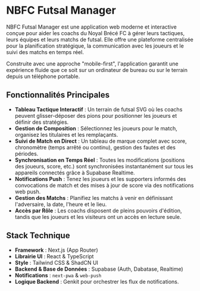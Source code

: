 # NBFC Futsal Manager

NBFC Futsal Manager est une application web moderne et interactive conçue pour aider les coachs du Noyal Brécé FC à gérer leurs tactiques, leurs équipes et leurs matchs de futsal. Elle offre une plateforme centralisée pour la planification stratégique, la communication avec les joueurs et le suivi des matchs en temps réel.

Construite avec une approche "mobile-first", l'application garantit une expérience fluide que ce soit sur un ordinateur de bureau ou sur le terrain depuis un téléphone portable.

## Fonctionnalités Principales

-   **Tableau Tactique Interactif** : Un terrain de futsal SVG où les coachs peuvent glisser-déposer des pions pour positionner les joueurs et définir des stratégies.
-   **Gestion de Composition** : Sélectionnez les joueurs pour le match, organisez les titulaires et les remplaçants.
-   **Suivi de Match en Direct** : Un tableau de marque complet avec score, chronomètre (temps arrêté ou continu), gestion des fautes et des périodes.
-   **Synchronisation en Temps Réel** : Toutes les modifications (positions des joueurs, score, etc.) sont synchronisées instantanément sur tous les appareils connectés grâce à Supabase Realtime.
-   **Notifications Push** : Tenez les joueurs et les supporters informés des convocations de match et des mises à jour de score via des notifications web push.
-   **Gestion des Matchs** : Planifiez les matchs à venir en définissant l'adversaire, la date, l'heure et le lieu.
-   **Accès par Rôle** : Les coachs disposent de pleins pouvoirs d'édition, tandis que les joueurs et les visiteurs ont un accès en lecture seule.

## Stack Technique

-   **Framework** : Next.js (App Router)
-   **Librairie UI** : React & TypeScript
-   **Style** : Tailwind CSS & ShadCN UI
-   **Backend & Base de Données** : Supabase (Auth, Dabatase, Realtime)
-   **Notifications** : `next-pwa` & `web-push`
-   **Logique Backend** : Genkit pour orchestrer les flux de notifications.
